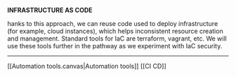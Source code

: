 **INFRASTRUCTURE AS CODE**

hanks to this approach, we can reuse code used to deploy infrastructure (for example, cloud instances), which helps inconsistent resource creation and management. Standard tools for IaC are terraform, vagrant, etc. We will use these tools further in the pathway as we experiment with IaC security.

--- 
[[Automation tools.canvas|Automation tools]]
[[CI CD]]